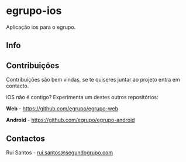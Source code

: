 # egrupo-ios #
Aplicação ios para o egrupo.

## Info ##

## Contribuições ##
Contribuições são bem vindas, se te quiseres juntar ao projeto entra em contacto.

iOS não é contigo? Experimenta um destes outros repositórios: 

**Web** - https://github.com/egrupo/egrupo-web

**Android** - https://github.com/egrupo/egrupo-android

## Contactos ##

Rui Santos - rui.santos@segundogrupo.com
